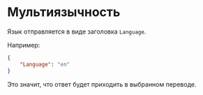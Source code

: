Мультиязычность
===

Язык отправляется в виде заголовка `Language`.

Например:

```json
{
	"Language": "en"
}
```

Это значит, что ответ будет приходить в выбранном переводе.
